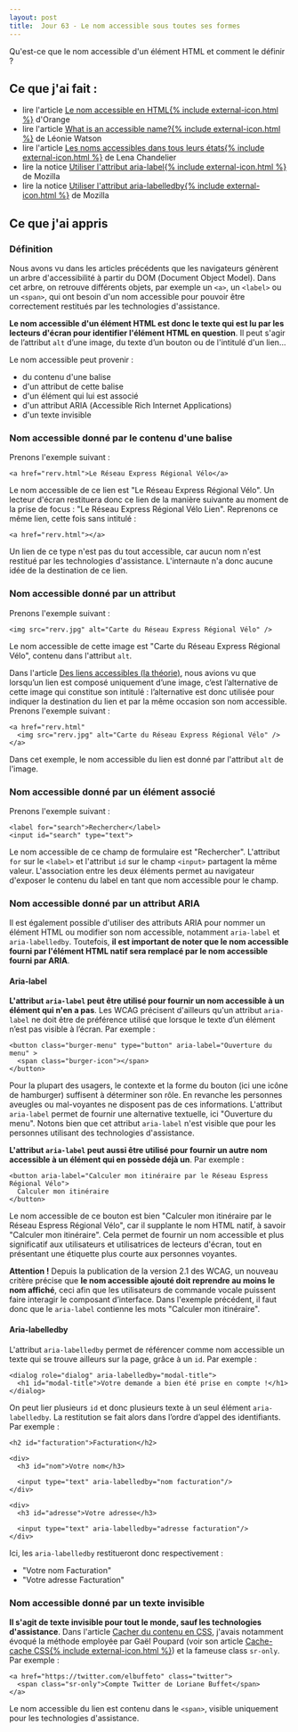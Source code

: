 ```yaml
---
layout: post
title:  Jour 63 - Le nom accessible sous toutes ses formes
---
```


Qu'est-ce que le nom accessible d'un élément HTML et comment le définir ?

## Ce que j'ai fait :
- lire l'article <a href="https://a11y-guidelines.orange.com/web/a11y-name.html">Le nom accessible en HTML{% include external-icon.html %}</a> d'Orange
- lire l'article <a href="https://developer.paciellogroup.com/blog/2017/04/what-is-an-accessible-name/" lang="en" hreflang="en">What is an accessible name?{% include external-icon.html %}</a> de Léonie Watson
- lire l'article <a href="https://www.24joursdeweb.fr/2019/les-noms-accessibles-dans-tous-leurs-etats/">Les noms accessibles dans tous leurs états{% include external-icon.html %}</a> de Lena Chandelier
 - lire la notice <a href="https://developer.mozilla.org/fr/docs/Accessibilit%C3%A9/ARIA/Techniques_ARIA/Utiliser_l_attribut_aria-label">Utiliser l'attribut aria-label{% include external-icon.html %}</a> de Mozilla
 - lire la notice <a href="https://developer.mozilla.org/fr/docs/Accessibilit%C3%A9/ARIA/Techniques_ARIA/Utiliser_l_attribut_aria-labelledby">Utiliser l'attribut aria-labelledby{% include external-icon.html %}</a> de Mozilla


## Ce que j'ai appris
### Définition
Nous avons vu dans les articles précédents que les navigateurs génèrent un arbre d'accessibilité à partir du DOM (<span lang="en">Document Object Model</span>). Dans cet arbre, on retrouve différents objets, par exemple un `<a>`, un `<label>` ou un `<span>`, qui ont besoin d'un nom accessible pour pouvoir être correctement restitués par les technologies d'assistance.

**Le nom accessible d'un élément HTML est donc le texte qui est lu par les lecteurs d'écran pour identifier l'élément HTML en question**. Il peut s'agir de l’attribut `alt` d’une image, du texte d’un bouton ou de l'intitulé d'un lien...

Le nom accessible peut provenir :
- du contenu d'une balise
- d'un attribut de cette balise
- d'un élément qui lui est associé
- d'un attribut ARIA (<span lang="en">Accessible Rich Internet Applications</span>)
- d'un texte invisible

### Nom accessible donné par le contenu d'une balise
Prenons l'exemple suivant :

```
<a href="rerv.html">Le Réseau Express Régional Vélo</a>
```

Le nom accessible de ce lien est "Le Réseau Express Régional Vélo". Un lecteur d'écran restituera donc ce lien de la manière suivante au moment de la prise de focus : "Le Réseau Express Régional Vélo Lien". Reprenons ce même lien, cette fois sans intitulé :

```
<a href="rerv.html"></a>
```

Un lien de ce type n'est pas du tout accessible, car aucun nom n'est restitué par les technologies d'assistance. L'internaute n'a donc aucune idée de la destination de ce lien.

### Nom accessible donné par un attribut
Prenons l'exemple suivant :

```
<img src="rerv.jpg" alt="Carte du Réseau Express Régional Vélo" />
```

Le nom accessible de cette image est "Carte du Réseau Express Régional Vélo", contenu dans l'attribut `alt`.

Dans l'article <a href="/100daysofa11y-day15/">Des liens accessibles (la théorie)</a>, nous avions vu que lorsqu’un lien est composé uniquement d’une image, c’est l’alternative de cette image qui constitue son intitulé&nbsp;: l’alternative est donc utilisée pour indiquer la destination du lien et par la même occasion son nom accessible. Prenons l'exemple suivant :

```
<a href="rerv.html"
  <img src="rerv.jpg" alt="Carte du Réseau Express Régional Vélo" />
</a>
```

Dans cet exemple, le nom accessible du lien est donné par l'attribut `alt` de l'image.

### Nom accessible donné par un élément associé
Prenons l'exemple suivant :

```
<label for="search">Rechercher</label>
<input id="search" type="text">

```

Le nom accessible de ce champ de formulaire est "Rechercher". L'attribut `for` sur le `<label>` et l'attribut `id` sur le champ `<input>` partagent la même valeur. L'association entre les deux éléments permet au navigateur d'exposer le contenu du label en tant que nom accessible pour le champ.

### Nom accessible donné par un attribut ARIA
Il est également possible d'utiliser des attributs ARIA pour nommer un élément HTML ou modifier son nom accessible, notamment `aria-label` et `aria-labelledby`. Toutefois, **il est important de noter que le nom accessible fourni par l'élément HTML natif sera remplacé par le nom accessible fourni par ARIA**.

#### Aria-label
**L'attribut `aria-label` peut être utilisé pour fournir un nom accessible à un élément qui n'en a pas**. Les WCAG précisent d'ailleurs qu'un attribut `aria-label` ne doit être de préférence utilisé que lorsque le texte d’un élément n’est pas visible à l’écran. Par exemple :

```
<button class="burger-menu" type="button" aria-label="Ouverture du menu" >
  <span class="burger-icon"></span>
</button>
```

Pour la plupart des usagers, le contexte et la forme du bouton (ici une icône de hamburger) suffisent à déterminer son rôle. En revanche les personnes aveugles ou mal-voyantes ne disposent pas de ces informations. L'attribut `aria-label` permet de fournir une alternative textuelle, ici "Ouverture du menu". Notons bien que cet attribut `aria-label` n'est visible que pour les personnes utilisant des technologies d'assistance.

**L'attribut `aria-label` peut aussi être utilisé pour fournir un autre nom accessible à un élément qui en possède déjà un**. Par exemple :

```
<button aria-label="Calculer mon itinéraire par le Réseau Espress Régional Vélo">
  Calculer mon itinéraire
</button>
```

Le nom accessible de ce bouton est bien "Calculer mon itinéraire par le Réseau Espress Régional Vélo", car il supplante le nom HTML natif, à savoir "Calculer mon itinéraire". Cela permet de fournir un nom accessible et plus significatif aux utilisateurs et utilisatrices de lecteurs d'écran, tout en présentant une étiquette plus courte aux personnes voyantes.

**Attention !** Depuis la publication de la version 2.1 des WCAG, un nouveau critère précise que **le nom accessible ajouté doit reprendre au moins le nom affiché**, ceci afin que les utilisateurs de commande vocale puissent faire interagir le composant d’interface. Dans l'exemple précédent, il faut donc que le `aria-label` contienne les mots "Calculer mon itinéraire".

#### Aria-labelledby
L'attribut `aria-labelledby` permet de référencer comme nom accessible un texte qui se trouve ailleurs sur la page, grâce à un `id`. Par exemple :

```
<dialog role="dialog" aria-labelledby="modal-title">
  <h1 id="modal-title">Votre demande a bien été prise en compte !</h1>
</dialog>
```

On peut lier plusieurs `id` et donc plusieurs texte à un seul élément `aria-labelledby`. La restitution se fait alors dans l’ordre d’appel des identifiants. Par exemple :

```
<h2 id="facturation">Facturation</h2>

<div>
  <h3 id="nom">Votre nom</h3>

  <input type="text" aria-labelledby="nom facturation"/>
</div>

<div>
  <h3 id="adresse">Votre adresse</h3>

  <input type="text" aria-labelledby="adresse facturation"/>
</div>
```

Ici, les `aria-labelledby` restitueront donc respectivement :
- "Votre nom Facturation"
- "Votre adresse Facturation"

### Nom accessible donné par un texte invisible
**Il s'agit de texte invisible pour tout le monde, sauf les technologies d'assistance**. Dans l'article <a href="/100daysofa11y-day46/">Cacher du contenu en CSS</a>, j'avais notamment évoqué la méthode employée par Gaël Poupard (voir son article <a href="https://www.ffoodd.fr/cache-cache-css/">Cache-cache CSS{% include external-icon.html %}</a>) et la fameuse class `sr-only`. Par exemple :

```
<a href="https://twitter.com/elbuffeto" class="twitter">
  <span class="sr-only">Compte Twitter de Loriane Buffet</span>
</a>
```

Le nom accessible du lien est contenu dans le `<span>`, visible uniquement pour les technologies d'assistance.